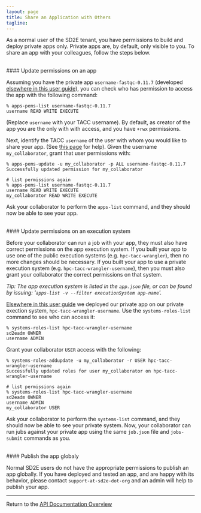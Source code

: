 ```yaml
---
layout: page
title: Share an Application with Others
tagline:
---
```


As a normal user of the SD2E tenant, you have permissions to build and deploy
private apps only. Private apps are, by default, only visible to you. To share
an app with your colleagues, follow the steps below.


<br>
#### Update permissions on an app

Assuming you have the private app `username-fastqc-0.11.7` (developed
[elsewhere in this user guide](03.old_create_app.md)), you can check who has
permission to access the app with the following command:
```
% apps-pems-list username-fastqc-0.11.7
username READ WRITE EXECUTE
```

(Replace `username` with your TACC username). By default, as creator of the app
you are the only with with access, and you have `+rwx` permissions.

Next, identify the TACC `username` of the user with whom you would like to share
your app. (See [this page](02.share_import.html#find-another-user) for help). Given
the username `my_collaborator`, grant that user permissions with:
```
% apps-pems-update -u my_collaborator -p ALL username-fastqc-0.11.7
Successfully updated permission for my_collaborator

# list permissions again
% apps-pems-list username-fastqc-0.11.7
username READ WRITE EXECUTE
my_collaborator READ WRITE EXECUTE
```

Ask your collaborator to perform the `apps-list` command, and they should now
be able to see your app.


<br>
#### Update permissions on an execution system

Before your collaborator can run a job with your app, they must also have
correct permissions on the app execution system. If you built your app to use
one of the public execution systems (e.g. `hpc-tacc-wrangler`), then no more
changes should be necessary. If you built your app to use a private execution
system (e.g. `hpc-tacc-wrangler-username`), then you must also grant your
collaborator the correct permissions on that system.

*Tip: The app execution system is listed in the `app.json` file, or can be found
by issuing: '`apps-list -v --filter executionSystem app-name`'.*

[Elsewhere in this user guide](03.old_create_app.md) we deployed our private
app on our private exection system, `hpc-tacc-wrangler-username`. Use the
`systems-roles-list` command to see who can access it:
```
% systems-roles-list hpc-tacc-wrangler-username
sd2eadm OWNER
username ADMIN
```

Grant your collaborator `USER` access with the following:
```
% systems-roles-addupdate -u my_collaborator -r USER hpc-tacc-wrangler-username
Successfully updated roles for user my_collaborator on hpc-tacc-wrangler-username

# list permissions again
% systems-roles-list hpc-tacc-wrangler-username
sd2eadm OWNER
username ADMIN
my_collaborator USER
```

Ask your collaborator to perform the `systems-list` command, and they should now
be able to see your private system. Now, your collaborator can run jubs against
your private app using the same `job.json` file and `jobs-submit` commands as you.


<br>
#### Publish the app globaly

Normal SD2E users do not have the appropriate permissions to publish an app
globally. If you have deployed and tested
an app, and are happy with its behavior, please contact `support-at-sd2e-dot-org`
and an admin will help to publish your app.

---
Return to the [API Documentation Overview](../index.md)
